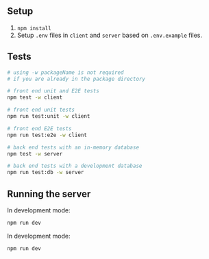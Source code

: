 ## Setup

1. `npm install`
2. Setup `.env` files in `client` and `server` based on `.env.example` files.

## Tests

```bash
# using -w packageName is not required
# if you are already in the package directory

# front end unit and E2E tests
npm test -w client

# front end unit tests
npm run test:unit -w client

# front end E2E tests
npm run test:e2e -w client

# back end tests with an in-memory database
npm test -w server

# back end tests with a development database
npm run test:db -w server
```

## Running the server

In development mode:

```bash
npm run dev
```

In development mode:

```bash
npm run dev
```
